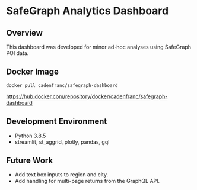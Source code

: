 # SafeGraph Analytics Dashboard

## Overview
This dashboard was developed for minor ad-hoc analyses using SafeGraph POI data.

## Docker Image
```docker pull cadenfranc/safegraph-dashboard```

https://hub.docker.com/repository/docker/cadenfranc/safegraph-dashboard

## Development Environment
* Python 3.8.5
* streamlit, st_aggrid, plotly, pandas, gql

## Future Work
* Add text box inputs to region and city.
* Add handling for multi-page returns from the GraphQL API. 
